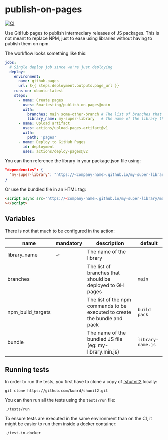 # publish-on-pages
[![CI](https://github.com/Smartesting/publish-on-pages/actions/workflows/test.yml/badge.svg)](https://github.com/Smartesting/publish-on-pages/actions/workflows/test.yml)

Use GitHub pages to publish intermediary releases of JS packages. This is not meant to replace NPM, just to ease using libraries without having to publish them on npm.

The workflow looks something like this:

```yaml
jobs:
  # Single deploy job since we're just deploying
  deploy:
    environment:
      name: github-pages
      url: ${{ steps.deployment.outputs.page_url }}
    runs-on: ubuntu-latest
    steps:
      - name: Create pages
        uses: Smartesting/publish-on-pages@main
        with:
          branches: main some-other-branch # The list of branches that should be made available
          library_name: my-super-library   # The name of the library that will be uploaded
      - name: Upload artifact
        uses: actions/upload-pages-artifact@v1
        with:
          path: 'pages'
      - name: Deploy to GitHub Pages
        id: deployment
        uses: actions/deploy-pages@v2
```

You can then reference the library in your package.json file using:

```json
"dependencies": {
  "my-super-library": "https://<company-name>.github.io/my-super-library/main/my-super-library.tgz"
}
```

Or use the bundled file in an HTML tag:

```html
<script async src="https://<company-name>.github.io/my-super-library/main/my-super-library.js" type="text/javascript"
></script>
```

## Variables

There is not that much to be configured in the action:

| name              | mandatory | description                                                               | default           |
|-------------------|-----------|---------------------------------------------------------------------------|-------------------|
| library_name      | ✓         | The name of the library                                                   |                   |
| branches          |           | The list of branches that should be deployed to GH pages                  | `main`            |
| npm_build_targets |           | The list of the npm commands to be executed to create the bundle and pack | `build pack`      |
| bundle            |           | The name of the bundled JS file (eg: my-library.min.js)                   | `library-name.js` |


## Running tests

In order to run the tests, you first have to clone a copy of [`shutnit2](https://github.com/kward/shunit2) locally:

```shell
git clone https://github.com/kward/shunit2.git
```

You can then run all the tests using the `tests/run` file:

```shell
./tests/run
```

To ensure tests are executed in the same environment than on the CI, it might be easier to run them inside a docker container:

```shell
./test-in-docker
```

